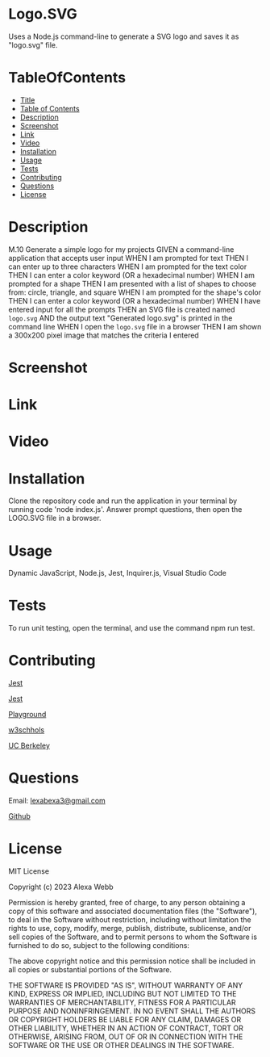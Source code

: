 # Logo.SVG
Uses a Node.js command-line to generate a SVG logo and saves it as "logo.svg" file.

# TableOfContents
* [Title](#Title)
* [Table of Contents](#TableofContents)
* [Description](#Description)
* [Screenshot](#Screenshot)
* [Link](#Link)
* [Video](#Video)
* [Installation](#Installation)
* [Usage](#Usage)
* [Tests](#Tests)
* [Contributing](#Contributing)
* [Questions](#Questions)
* [License](#License)

# Description
M.10 Generate a simple logo for my projects
GIVEN a command-line application that accepts user input
WHEN I am prompted for text
THEN I can enter up to three characters
WHEN I am prompted for the text color
THEN I can enter a color keyword (OR a hexadecimal number)
WHEN I am prompted for a shape
THEN I am presented with a list of shapes to choose from: circle, triangle, and square
WHEN I am prompted for the shape's color
THEN I can enter a color keyword (OR a hexadecimal number)
WHEN I have entered input for all the prompts
THEN an SVG file is created named `logo.svg`
AND the output text "Generated logo.svg" is printed in the command line
WHEN I open the `logo.svg` file in a browser
THEN I am shown a 300x200 pixel image that matches the criteria I entered
# Screenshot
# Link
# Video
# Installation
Clone the repository code and run the application in your terminal by running code 'node index.js'. Answer prompt questions, then open the LOGO.SVG file in a browser.

# Usage
Dynamic JavaScript, Node.js, Jest, Inquirer.js, Visual Studio Code

# Tests

To run unit testing, open the terminal, and use the command npm run test.

# Contributing 
[Jest](https://www.npmjs.com/package/jest)

[Jest](https://www.youtube.com/@code)

[Playground](https://developer.mozilla.org/en-US/play)

[w3schhols](https://www.w3schools.com/)

[UC Berkeley](https://bootcampspot.instructure.com/calendar#view_name=month&view_start=2023-07-01)

# Questions

Email: <lexabexa3@gmail.com>

[Github](https://github.com/Lexabexa)

# License
MIT License

Copyright (c) 2023 Alexa Webb

Permission is hereby granted, free of charge, to any person obtaining a copy of this software and associated documentation files (the "Software"), to deal in the Software without restriction, including without limitation the rights to use, copy, modify, merge, publish, distribute, sublicense, and/or sell copies of the Software, and to permit persons to whom the Software is furnished to do so, subject to the following conditions:

The above copyright notice and this permission notice shall be included in all copies or substantial portions of the Software.

THE SOFTWARE IS PROVIDED "AS IS", WITHOUT WARRANTY OF ANY KIND, EXPRESS OR IMPLIED, INCLUDING BUT NOT LIMITED TO THE WARRANTIES OF MERCHANTABILITY, FITNESS FOR A PARTICULAR PURPOSE AND NONINFRINGEMENT. IN NO EVENT SHALL THE AUTHORS OR COPYRIGHT HOLDERS BE LIABLE FOR ANY CLAIM, DAMAGES OR OTHER LIABILITY, WHETHER IN AN ACTION OF CONTRACT, TORT OR OTHERWISE, ARISING FROM, OUT OF OR IN CONNECTION WITH THE SOFTWARE OR THE USE OR OTHER DEALINGS IN THE SOFTWARE.
